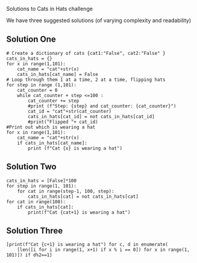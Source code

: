 Solutions to Cats in Hats challenge

We have three suggested solutions (of varying complexity and readability)

## Solution One

    # Create a dictionary of cats {cat1:"False", cat2:"False" }  
    cats_in_hats = {}
    for x in range(1,101):
        cat_name = "cat"+str(x)
        cats_in_hats[cat_name] = False
    # Loop through them 1 at a time, 2 at a time, flipping hats
    for step in range (1,101):
        cat_counter = 0
        while cat_counter + step <=100 :
            cat_counter += step
            #print (f"Step: {step} and cat_counter: {cat_counter}")
            cat_id = "cat"+str(cat_counter)
            cats_in_hats[cat_id] = not cats_in_hats[cat_id]
            #print("Flipped "+ cat_id)
    #Print out which is wearing a hat        
    for x in range(1,101):
        cat_name = "cat"+str(x)
        if cats_in_hats[cat_name]:
            print (f"Cat {x} is wearing a hat")

## Solution Two

    cats_in_hats = [False]*100
    for step in range(1, 101):
        for cat in range(step-1, 100, step):
            cats_in_hats[cat] = not cats_in_hats[cat]
    for cat in range(100):
        if cats_in_hats[cat]:
            print(f"Cat {cat+1} is wearing a hat")

## Solution Three

    [print(f"Cat {c+1} is wearing a hat") for c, d in enumerate(
        [len([i for i in range(1, x+1) if x % i == 0]) for x in range(1, 101)]) if d%2==1]